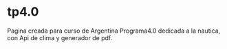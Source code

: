 # tp4.0
Pagina creada para curso de Argentina Programa4.0 dedicada a la nautica, con Api de clima y generador de pdf.
